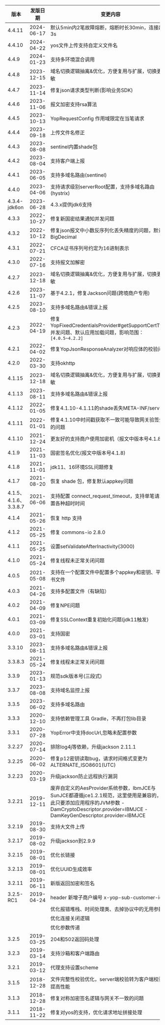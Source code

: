 | 版本 | 发版日期  | 变更内容  |
| --- | ------------ | ------------------------------------------ |
| 4.4.11| 2024-06-17 | 默认5min内2笔故障熔断，熔断时长30min，连接超时3s |
| 4.4.10| 2024-04-22 | yos文件上传支持自定义文件名 |
| 4.4.9 | 2024-01-23 | 支持多环境混合调用 |
| 4.4.8 | 2023-12-15 | 域名切换逻辑抽离&优化，方便复用与扩展，切换更灵敏 |
| 4.4.7 | 2023-11-14 | 修复json请求类型判断(影响业务SDK) |
| 4.4.6 | 2023-11-06 | 报文加密支持rsa算法 |
| 4.4.5 | 2023-10-13 | YopRequestConfig 作用域限定在当笔请求 |
| 4.4.4 | 2023-09-18 | 上传文件名修正 |
| 4.4.3 | 2023-08-08 | sentinel内置shade包 |
| 4.4.2 | 2023-08-04 | 支持客户端上报 |
| 4.4.1 | 2023-06-05 | 支持多域名路由(sentinel) |
| 4.4.0 | 2023-04-06 | 支持请求级别serverRoot配置，支持多域名路由(hystrix) |
| 4.3.4-jdk6on | 2023-06-28 | 4.3.x提供jdk6支持 |
| 4.3.3 | 2022-10-27 | 修复新国密结果通知并发问题 |
| 4.3.2 | 2022-10-12 | 修复json报文中小数反序列化丢失精度的问题，默认BigDecimal |
| 4.3.1 | 2022-07-21 | CFCA证书序列号约定为16进制表示 |
| 4.3.0 | 2022-07-16 | 支持报文加解密 |
| 4.2.7 | 2023-12-18 | 域名切换逻辑抽离&优化，方便复用与扩展，切换更灵敏 |
| 4.2.6 | 2023-11-07 | 基于4.2.1，修复Jackson问题(跨境商户专用) |
| 4.2.5 | 2023-08-10 | 支持多域名路由&错误上报 |
| 4.2.3 | 2022-04-19 | 修复YopFixedCredentialsProvider#getSupportCertTypes并发问题、默认应用加载问题，影响范围：`[4.0.5~4.2.2]` |
| 4.2.1 | 2022-04-02 | 修复YopJsonResponseAnalyzer对响应体的校验问题 |
| 4.2.0 | 2022-03-30 | 支持okhttp |
| 4.1.15 | 2023-12-18 | 域名切换逻辑抽离&优化，方便复用与扩展，切换更灵敏 |
| 4.1.13 | 2023-08-11 | 支持多域名路由&错误上报 |
| 4.1.12 | 2022-01-05 | 修复4.1.10-4.1.11的shade丢失META-INF/services |
| 4.1.11 | 2022-01-01 | 修复4.1.10中时间戳获取不一致可能导致网关验签失败的问题 |
| 4.1.10 | 2021-12-24 | 更友好的支持商户使用加密机（报文中版本号4.1.8） |
| 4.1.9 | 2021-11-03 | 国密签名优化(报文中版本号4.1.8) |
| 4.1.8 | 2021-11-01 | jdk11、16环境SSL问题修复 |
| 4.1.7 | 2021-08-20 | 恢复 shade 包，修复默认appkey问题 |
| 4.1.5、4.1.6、3.3.8.7 | 2021-06-06 | 支持配置 connect_request_timeout，支持单笔请求设置各种超时时间 |
| 4.1.4 | 2021-05-26 | 恢复 http 支持 |
| 4.1.2 | 2021-05-25 | 修复 commons-io 2.8.0 |
| 4.1.1 | 2021-05-25 | 设置setValidateAfterInactivity(3000) |
| 4.1.0 | 2021-05-24 | 修复线程未正常关闭问题 |
| 4.0.5 | 2021-05-08 | 支持在一个配置文件中配置多个appkey和密钥、平台证书文件 |
| 4.0.3 | 2021-04-26 | 支持多配置文件（有缺陷） |
| 4.0.2 | 2021-04-09 | 修复NPE问题 |
| 4.0.1 | 2021-03-09 | 修复SSLContext重复初始化问题(jdk11触发) |
| 4.0.0 | 2021-03-01 | 支持国密 |
| 3.3.10 | 2023-08-11 | 支持多域名路由&错误上报 |
| 3.3.8.3 | 2021-05-24 | 修复线程未正常关闭问题 |
| 3.3.9 | 2023-01-13 | 规范sdk版本号(三段式) |
| 3.3.7 | 2023-08-08 | 支持域名监控上报 |
| 3.3.5 | 2023-06-02 | 支持多域名路由 |
| 3.3.3 | 2020-12-10 | 支持依赖管理工具 Gradle，不再打包lib目录 | 
| 3.3.1 | 2020-07-28 | YopError中支持docUrl,忽略未配置参数 | 
| 3.2.27 | 2020-07-14 | 排除log4j等依赖，升级jackson 2.11.1 | 
| 3.2.25 | 2020-06-02 | 修复p12密钥读取bug，请求时间格式变更为ALTERNATE_ISO8601(UTC) | 
| 3.2.23 | 2020-03-19 | 升级jackson防止远程执行漏洞 |
| 3.2.21 | 2019-12-11 | 废弃自定义的AesProvider系统参数，IbmJCE与SunJCE都遵循jce1.2.1规范，这里使用是兼容的，因此只要添加应用程序的JVM参数 -DamCryptoDescriptor.provider=IBMJCE -DamKeyGenDescriptor.provider=IBMJCE|
| 3.2.19 | 2019-08-30 | 支持大文件上传|
| 3.2.17 | 2019-08-02 | 升级jackson到2.9.9|
| 3.2.15 | 2019-08-01 | 优化长链接|
| 3.2.13 | 2019-08-01 | 优化UUID生成效率|
| 3.2.11 | 2019-06-11 | 新版返回加密和签名|
| 3.2.5-RC1 | 2019-04-24 | header 新增子商户编号 x-yop-sub-customer-id
|      |  	| 优化报错堆栈、时间处理类、去掉协议中的无用参数 |
|      |  	| 优化连接关闭逻辑 |
|      |  	| 优化参数传递 |
| 3.2.5 | 2019-03-25 | 204和502返回码处理 |
| 3.2.3 | 2019-03-14 | 支持沙箱和客户端路由 |
| 3.2.1 | 2019-03-12 | 代理支持设置scheme |
| 3.1.5 | 2018-12-28 | 文件完整性校验优化，server端校验转为客户端校验，提高性能 |
| 3.1.3 | 2018-12-28 | 修复对称加密签名逻辑与网关不一致的问题 |
| 3.1.1 | 2018-11-22 | 修复对yos的支持，优化请求地址拼接处理 |